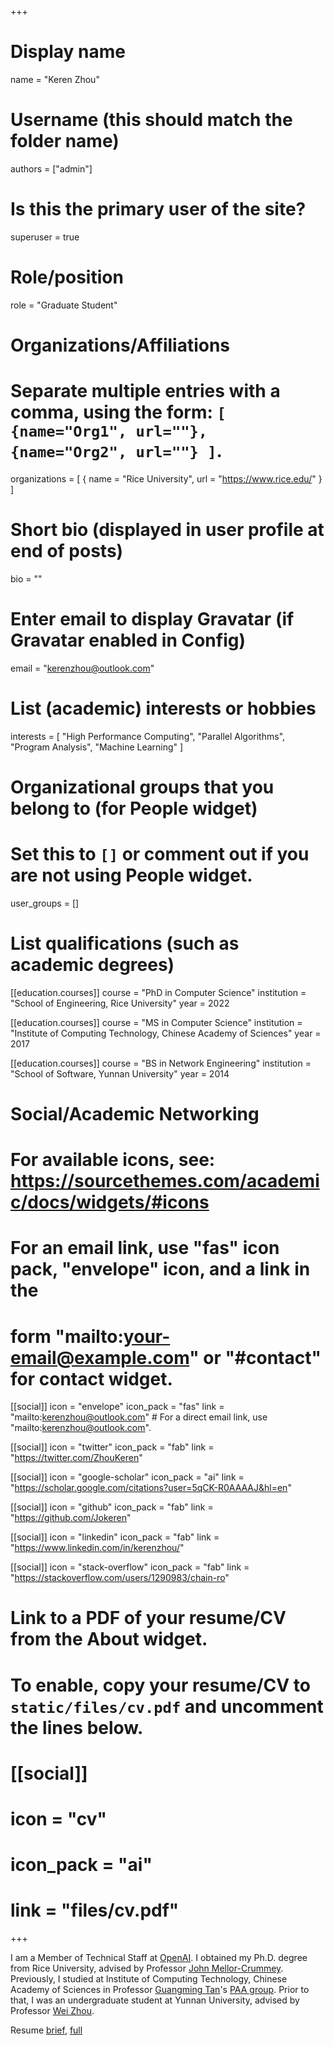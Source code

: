 +++
# Display name
name = "Keren Zhou"

# Username (this should match the folder name)
authors = ["admin"]

# Is this the primary user of the site?
superuser = true

# Role/position
role = "Graduate Student"

# Organizations/Affiliations
#   Separate multiple entries with a comma, using the form: `[ {name="Org1", url=""}, {name="Org2", url=""} ]`.
organizations = [ { name = "Rice University", url = "https://www.rice.edu/" } ]

# Short bio (displayed in user profile at end of posts)
bio = ""

# Enter email to display Gravatar (if Gravatar enabled in Config)
email = "kerenzhou@outlook.com"

# List (academic) interests or hobbies
interests = [
  "High Performance Computing",
  "Parallel Algorithms",
  "Program Analysis",
  "Machine Learning"
]

# Organizational groups that you belong to (for People widget)
#   Set this to `[]` or comment out if you are not using People widget.
user_groups = []

# List qualifications (such as academic degrees)
[[education.courses]]
  course = "PhD in Computer Science"
  institution = "School of Engineering, Rice University"
  year = 2022

[[education.courses]]
  course = "MS in Computer Science"
  institution = "Institute of Computing Technology, Chinese Academy of Sciences"
  year = 2017

[[education.courses]]
  course = "BS in Network Engineering"
  institution = "School of Software, Yunnan University"
  year = 2014

# Social/Academic Networking
# For available icons, see: https://sourcethemes.com/academic/docs/widgets/#icons
#   For an email link, use "fas" icon pack, "envelope" icon, and a link in the
#   form "mailto:your-email@example.com" or "#contact" for contact widget.

[[social]]
  icon = "envelope"
  icon_pack = "fas"
  link = "mailto:kerenzhou@outlook.com"  # For a direct email link, use "mailto:kerenzhou@outlook.com".

[[social]]
  icon = "twitter"
  icon_pack = "fab"
  link = "https://twitter.com/ZhouKeren"

[[social]]
  icon = "google-scholar"
  icon_pack = "ai"
  link = "https://scholar.google.com/citations?user=5qCK-R0AAAAJ&hl=en"

[[social]]
  icon = "github"
  icon_pack = "fab"
  link = "https://github.com/Jokeren"

[[social]]
  icon = "linkedin"
  icon_pack = "fab"
  link = "https://www.linkedin.com/in/kerenzhou/"

[[social]]
  icon = "stack-overflow"
  icon_pack = "fab"
  link = "https://stackoverflow.com/users/1290983/chain-ro"

# Link to a PDF of your resume/CV from the About widget.
# To enable, copy your resume/CV to `static/files/cv.pdf` and uncomment the lines below.
# [[social]]
#   icon = "cv"
#   icon_pack = "ai"
#   link = "files/cv.pdf"

+++

I am a Member of Technical Staff at [OpenAI](https://openai.com). I obtained my Ph.D. degree from Rice University, advised by Professor [John Mellor-Crummey](https://www.cs.rice.edu/~johnmc/). Previously, I studied at Institute of Computing Technology, Chinese Academy of Sciences in Professor [Guangming Tan](https://ieeexplore.ieee.org/author/37552741100)'s [PAA group](https://github.com/PAA-NCIC). Prior to that, I was an undergraduate student at Yunnan University, advised by Professor [Wei Zhou](https://ieeexplore.ieee.org/author/37085625745).

Resume [brief](assets/resume_brief.pdf), [full](assets/resume_full.pdf)
